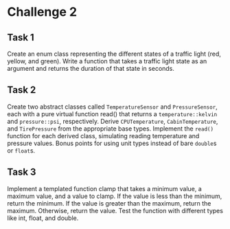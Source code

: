 # Challenge 2

## Task 1

Create an enum class representing the different states of a traffic light (red, yellow, and green). Write a function that takes a traffic light state as an argument and returns the duration of that state in seconds.

## Task 2

Create two abstract classes called `TemperatureSensor` and `PressureSensor`, each with a pure virtual function read() that returns a `temperature::kelvin` and `pressure::psi`, respectively. Derive `CPUTemperature`, `CabinTemperature`, and `TirePressure` from the appropriate base types. Implement the `read()` function for each derived class, simulating reading temperature and pressure values. Bonus points for using unit types instead of bare `double`s or `float`s.

## Task 3

Implement a templated function clamp that takes a minimum value, a maximum value, and a value to clamp. If the value is less than the minimum, return the minimum. If the value is greater than the maximum, return the maximum. Otherwise, return the value. Test the function with different types like int, float, and double.
